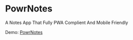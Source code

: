 # PowrNotes
A Notes App That Fully PWA Complient And Mobile Friendly



Demo: [PowrNotes](https://smintgaming.github.io/notes-pwa/)
